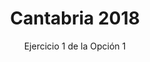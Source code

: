 ---
title: Cantabria 2018
url: "/recursos-fisica-quimica/oposiciones/fisica/cantabria-2018-o1-e1"
subtitle: Ejercicio 1 de la Opción 1
summary: Ejercicio 1 de la Opción 1.
authors:
- rodrigo-alcaraz-de-la-osa
- jesica-sanchez-mazon
tags:
- oposiciones
- mecánica
categories:
- Física

# Optional external URL for project (replaces project detail page).
external_link: "https://rodrigoalcarazdelaosa.me/recursos-fisica-quimica/oposiciones/fisica/cantabria-2018-o1-e1/cantabria-2018-o1-e1.pdf"
---